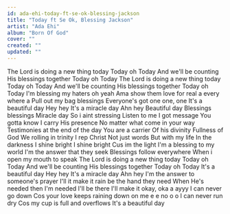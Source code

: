 ```yaml
---
id: ada-ehi-today-ft-se-ok-blessing-jackson
title: "Today ft Se Ok, Blessing Jackson"
artist: "Ada Ehi"
album: "Born Of God"
cover: ""
created: ""
updated: ""
---
```


The Lord is doing a new thing today
Today oh Today
And we'll be counting His blessings together
Today oh Today
The Lord is doing a new thing today
Today oh Today
And we'll be counting His blessings together
Today oh Today
I'm blessing my haters oh yeah
Ama show them love for real a every where a
Pull out my bag blessings
Everyone's got one one, one
It's a beautiful day
Hey hey
It's a miracle day
Ahn hey
Beautiful day
Blessings blessings
Miracle day
So i aint stressing
Listen to me
I got message
You gotta know
I carry His presence
No matter what come in your way
Testimonies at the end of the day
You are a carrier
Of his divinity
Fullness of God
We rolling in trinity
I rep Christ
Not just words
But with my life
In the darkness
I shine bright
I shine bright
Cus im the light
I'm a blessing to my world
I'm the answer that they seek
Blessings follow everywhere
When i open my mouth to speak
The Lord is doing a new thing today
Today oh Today
And we'll be counting His blessings together
Today oh Today
It's a beautiful day
Hey hey
It's a miracle day
Ahn hey
I'm the answer to someone's prayer
I'll it make it rain be the hand they need
When He's needed then I'm needed I'll be there
I'll make it okay, oka a ayyy
I can never go down
Cos your love keeps raining down on me e e no o o
I can never run dry
Cos my cup is full and overflows
It's a beautiful day